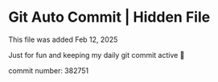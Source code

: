 # Git Auto Commit | Hidden File

This file was added Feb 12, 2025

Just for fun and keeping my daily git commit active 🤪

commit number: 382751
